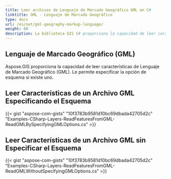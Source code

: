 ```yaml
---
title: Leer archivos de Lenguaje de Marcado Geográfico GML en C#
linktitle: GML - Lenguaje de Marcado Geográfico
type: docs
url: /es/net/gml-geography-markup-language/
weight: 60
description: La biblioteca GIS C# proporciona la capacidad de leer características de archivos de Lenguaje de Marcado Geográfico GML y le permite especificar la opción de esquema si existe uno.
---
```


## **Lenguaje de Marcado Geográfico (GML)**
Aspose.GIS proporciona la capacidad de leer características de Lenguaje de Marcado Geográfico (GML). Le permite especificar la opción de esquema si existe uno.
## **Leer Características de un Archivo GML Especificando el Esquema**
{{< gist "aspose-com-gists" "10f3783b9581d10bc69dbada42705d2c" "Examples-CSharp-Layers-ReadFeaturesFromGML-ReadGMLBySpecifyingGMLOptions.cs" >}}
## **Leer Características de un Archivo GML sin Especificar el Esquema**
{{< gist "aspose-com-gists" "10f3783b9581d10bc69dbada42705d2c" "Examples-CSharp-Layers-ReadFeaturesFromGML-ReadGMLWithoutSpecifyingGMLOptions.cs" >}}
